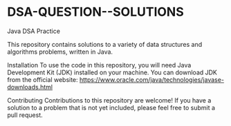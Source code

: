 # DSA-QUESTION--SOLUTIONS

Java DSA Practice

This repository contains solutions to a variety of data structures and algorithms problems, written in Java.

Installation
To use the code in this repository, you will need Java Development Kit (JDK) installed on your machine. 
You can download JDK from the official website: https://www.oracle.com/java/technologies/javase-downloads.html

Contributing
Contributions to this repository are welcome! If you have a solution to a problem that is not yet included, please feel free to submit a pull request.

